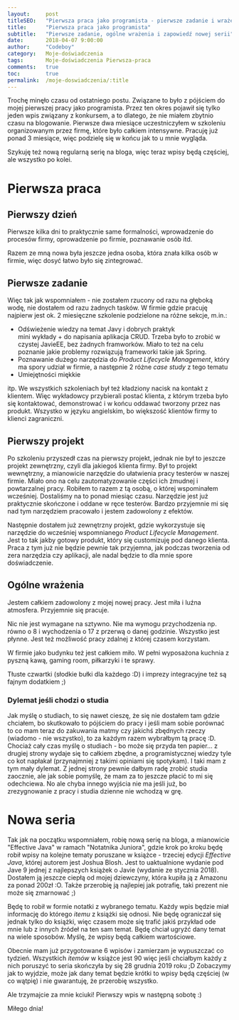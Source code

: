 ```yaml
---
layout:     post
titleSEO:	"Pierwsza praca jako programista - pierwsze zadanie i wrażenia"
title:      "Pierwsza praca jako programista"
subtitle:   "Pierwsze zadanie, ogólne wrażenia i zapowiedź nowej serii"
date:       2018-04-07 9:00:00
author:     "Codeboy"
category:   Moje-doświadczenia
tags:	    Moje-doświadczenia Pierwsza-praca
comments:   true
toc:        true
permalink:  /moje-doswiadczenia/:title
---
```


Trochę minęło czasu od ostatniego postu. Związane to było z pójściem do mojej pierwszej pracy jako programista. Przez ten okres pojawił się tylko jeden wpis związany z konkursem, a to dlatego, że nie miałem zbytnio czasu na blogowanie. Pierwsze dwa miesiące uczestniczyłem w szkoleniu organizowanym przez firmę, które było całkiem intensywne. Pracuję już ponad 3 miesiące, więc podzielę się w końcu jak to u mnie wygląda. 

Szykuję też nową regularną serię na bloga, więc teraz wpisy będą częściej, ale wszystko po kolei.

# Pierwsza praca

## Pierwszy dzień
Pierwsze kilka dni to praktycznie same formalności, wprowadzenie do procesów firmy, oprowadzenie po firmie, poznawanie osób itd.

Razem ze mną nowa była jeszcze jedna osoba, która znała kilka osób w firmie, więc dosyć łatwo było się zintegrować.

## Pierwsze zadanie
Więc tak jak wspomniałem - nie zostałem rzucony od razu na głęboką wodę, nie dostałem od razu żadnych tasków. W firmie gdzie pracuję najpierw jest ok. 2 miesięczne szkolenie podzielone na różne sekcje, m.in.:

- Odświeżenie wiedzy na temat Javy i dobrych praktyk <br>
mini wykłady + do napisania aplikacja CRUD. Trzeba było to zrobić w czystej JavieEE, bez żadnych framworków. Miało to też na celu poznanie jakie problemy rozwiązują frameworki takie jak Spring.
- Poznawanie dużego narzędzia do *Product Lifecycle Management*, który ma spory udział w firmie, a następnie 2 różne *case study* z tego tematu
- Umiejętności miękkie

itp. We wszystkich szkoleniach był też kładziony nacisk na kontakt z klientem. Więc wykładowcy przybierali postać klienta, z którym trzeba było się kontaktować, demonstrować i w końcu oddawać tworzony przez nas produkt. Wszystko w języku angielskim, bo większość klientów firmy to klienci zagraniczni.

## Pierwszy projekt

Po szkoleniu przyszedł czas na pierwszy projekt, jednak nie był to jeszcze projekt zewnętrzny, czyli dla jakiegoś klienta firmy. Był to projekt wewnętrzny, a mianowicie narzędzie do ułatwienia pracy testerów w naszej firmie. Miało ono na celu zautomatyzowanie części ich żmudnej i powtarzalnej pracy. Robiłem to razem z tą osobą, o której wspominałem wcześniej. Dostaliśmy na to ponad miesiąc czasu. Narzędzie jest już praktycznie skończone i oddane w ręce testerów. Bardzo przyjemnie mi się nad tym narzędziem pracowało i jestem zadowolony z efektów. 

Następnie dostałem już zewnętrzny projekt, gdzie wykorzystuje się narzędzie do wcześniej wspomnianego *Product Lifecycle Management*. Jest to tak jakby gotowy produkt, który się customizuję pod danego klienta. Praca z tym już nie będzie pewnie tak przyjemna, jak podczas tworzenia od zera narzędzia czy aplikacji, ale nadal będzie to dla mnie spore doświadczenie.

## Ogólne wrażenia

Jestem całkiem zadowolony z mojej nowej pracy. Jest miła i luźna atmosfera. Przyjemnie się pracuje. 

Nic nie jest wymagane na sztywno. Nie ma wymogu przychodzenia np. równo o 8 i wychodzenia o 17 z przerwą o danej godzinie. Wszystko jest płynne. Jest też możliwość pracy zdalnej z której czasem korzystam. 

W firmie jako budynku też jest całkiem miło. W pełni wyposażona kuchnia z pyszną kawą, gaming room, piłkarzyki i te sprawy. 

Tłuste czwartki (słodkie bułki dla każdego :D) i imprezy integracyjne też są fajnym dodatkiem ;)

### Dylemat jeśli chodzi o studia

Jak myślę o studiach, to się nawet cieszę, że się nie dostałem tam gdzie chciałem, bo skutkowało to pójściem do pracy i jeśli mam sobie porównać to co mam teraz do zakuwania matmy czy jakichś zbędnych rzeczy (wiadomo - nie wszystko), to za każdym razem wybrałbym tą pracę :D. Chociaż cały czas myślę o studiach - bo może się przyda ten papier… z drugiej strony wydaje się to całkiem zbędne, a programistycznej wiedzy tyle co kot napłakał (przynajmniej z takimi opiniami się spotykam). I taki mam z tym mały dylemat. Z jednej strony pewnie dałbym radę zrobić studia zaocznie, ale jak sobie pomyślę, że mam za to jeszcze płacić to mi się odechciewa. No ale chyba innego wyjścia nie ma jeśli już, bo zrezygnowanie z pracy i studia dzienne nie wchodzą w grę.

# Nowa seria

Tak jak na początku wspomniałem, robię nową serię na bloga, a mianowicie "Effective Java" w ramach "Notatnika Juniora", gdzie krok po kroku będę robił wpisy na kolejne tematy poruszane w  książce - trzeciej edycji *Effective Java*, której autorem jest Joshua Blosh. Jest to uaktualnione wydanie pod Jave 9 jednej z najlepszych książek o Javie (wydanie ze stycznia 2018). Dostałem ją jeszcze ciepłą od mojej dziewczyny, która kupiła ją z Amazonu za ponad 200zł :O. Także przerobię ją najlepiej jak potrafię, taki prezent nie może się zmarnować ;)

Będę to robił w formie notatki z wybranego tematu. Każdy wpis będzie miał informację do którego *itemu* z książki się odnosi. Nie będę ograniczał się jednak tylko do książki, więc czasem może się trafić jakiś przykład ode mnie lub z innych źródeł na ten sam temat. Będę chciał ugryźć dany temat na wiele sposobów. Myślę, że wpisy będą całkiem wartościowe.

Obecnie mam już przygotowane 6 wpisów i zamierzam je wypuszczać co tydzień. Wszystkich *itemów* w książce jest 90 więc jeśli chciałbym każdy z nich poruszyć to seria skończyła by się 28 grudnia 2019 roku ;D Zobaczymy jak to wyjdzie, może jak dany temat będzie krótki to wpisy będą częściej (w co wątpię) i nie gwarantuję, że przerobię wszystko.

Ale trzymajcie za mnie kciuki! Pierwszy wpis w następną sobotę :)

Miłego dnia!